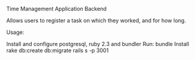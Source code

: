 Time Management Application Backend

Allows users to register a task on which they worked, and for how long.

Usage:

Install and configure postgresql, ruby 2.3 and bundler
Run:
  bundle Install
  rake db:create db:migrate
  rails s -p 3001
